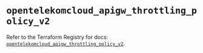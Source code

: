 # `opentelekomcloud_apigw_throttling_policy_v2`

Refer to the Terraform Registry for docs: [`opentelekomcloud_apigw_throttling_policy_v2`](https://registry.terraform.io/providers/opentelekomcloud/opentelekomcloud/1.36.7/docs/resources/apigw_throttling_policy_v2).

